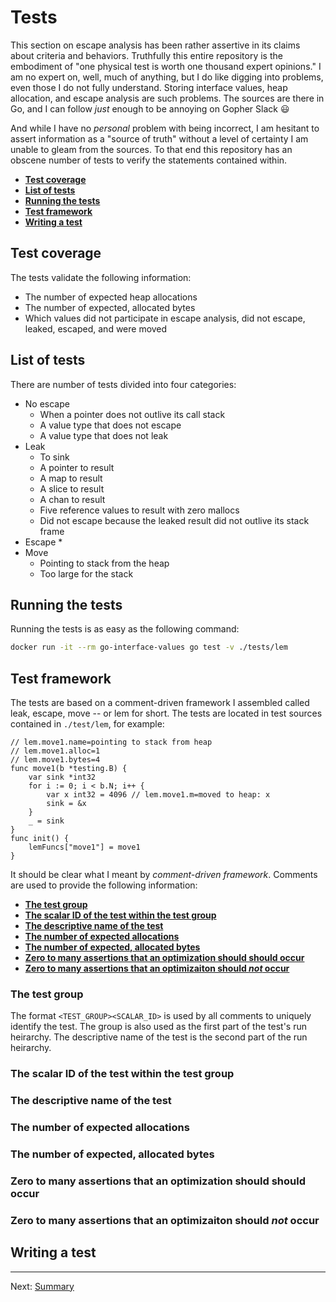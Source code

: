 # Tests

This section on escape analysis has been rather assertive in its claims about criteria and behaviors. Truthfully this entire repository is the embodiment of "one physical test is worth one thousand expert opinions." I am no expert on, well, much of anything, but I do like digging into problems, even those I do not fully understand. Storing interface values, heap allocation, and escape analysis are such problems. The sources are there in Go, and I can follow _just_ enough to be annoying on Gopher Slack :smiley:

And while I have no _personal_ problem with being incorrect, I am hesitant to assert information as a "source of truth" without a level of certainty I am unable to gleam from the sources. To that end this repository has an obscene number of tests to verify the statements contained within.

* [**Test coverage**](#test-coverage)
* [**List of tests**](#list-of-tests)
* [**Running the tests**](#running-the-tests)
* [**Test framework**](#test-framework)
* [**Writing a test**](#writing-a-test)

## Test coverage

The tests validate the following information:

* The number of expected heap allocations
* The number of expected, allocated bytes
* Which values did not participate in escape analysis, did not escape, leaked, escaped, and were moved

## List of tests

There are number of tests divided into four categories:

* No escape
  * When a pointer does not outlive its call stack
  * A value type that does not escape
  * A value type that does not leak
* Leak
  * To sink
  * A pointer to result
  * A map to result
  * A slice to result
  * A chan to result
  * Five reference values to result with zero mallocs
  * Did not escape because the leaked result did not outlive its stack frame
* Escape
  * 
* Move
  * Pointing to stack from the heap
  * Too large for the stack


## Running the tests

Running the tests is as easy as the following command:

```bash
docker run -it --rm go-interface-values go test -v ./tests/lem
```

## Test framework

The tests are based on a comment-driven framework I assembled called leak, escape, move -- or lem for short. The tests are located in test sources contained in `./test/lem`, for example:

```golang
// lem.move1.name=pointing to stack from heap
// lem.move1.alloc=1
// lem.move1.bytes=4
func move1(b *testing.B) {
	var sink *int32
	for i := 0; i < b.N; i++ {
		var x int32 = 4096 // lem.move1.m=moved to heap: x
		sink = &x
	}
	_ = sink
}
func init() {
	lemFuncs["move1"] = move1
}
```

It should be clear what I meant by _comment-driven framework_. Comments are used to provide the following information:

* [**The test group**](#the-test-group)
* [**The scalar ID of the test within the test group**](#the-scalar-id-of-the-test-within-the-test-group)
* [**The descriptive name of the test**](#the-descriptive-name-of-the-test)
* [**The number of expected allocations**](#the-number-of-expected-allocations)
* [**The number of expected, allocated bytes**](#the-number-of-expected-allocated-bytes)
* [**Zero to many assertions that an optimization should should occur**](#zero-to-many-assertions-that-an-optimizaiton-should-occur)
* [**Zero to many assertions that an optimizaiton should _not_ occur**](#zero-to-many-assertions-that-an-optimizaiton-should-not-occur)

### The test group

The format `<TEST_GROUP><SCALAR_ID>` is used by all comments to uniquely identify the test. The group is also used as the first part of the test's run heirarchy. The descriptive name of the test is the second part of the run heirarchy. 

### The scalar ID of the test within the test group
### The descriptive name of the test
### The number of expected allocations
### The number of expected, allocated bytes
### Zero to many assertions that an optimization should should occur
### Zero to many assertions that an optimizaiton should _not_ occur


## Writing a test

---

Next: [Summary](./06-summary.md)
